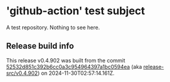 # 'github-action' test subject

A test repository. Nothing to see here.


## Release build info

This release v0.4.902 was built from the commit [52532d851c392b6cc0a3c954964397a1bc0594ea](https://github.com/kattecon/gh-release-test-ga/tree/52532d851c392b6cc0a3c954964397a1bc0594ea) (aka [release-src/v0.4.902](https://github.com/kattecon/gh-release-test-ga/tree/release-src/v0.4.902)) on 2024-11-30T02:57:14.161Z.
        